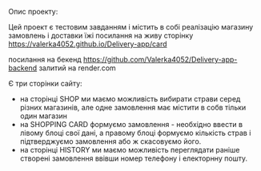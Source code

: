 Опис проекту:


Цей проект є тестовим завданням і містить в собі реалізацію магазину замовлень і доставки їжі
посилання на живу сторінку https://valerka4052.github.io/Delivery-app/card


посилання на бекенд https://github.com/Valerka4052/Delivery-app-backend залитий на render.com


Є три сторінки сайту:
- на сторінці SHOP ми маємо можливість вибирати страви серед різних магазинів, але одне замовлення має містити в собв тільки один магазин
- на SHOPPING CARD формуємо замовлення - необхідно ввести в лівому блоці свої дані, а правому блоці формуємо кількість страв і підтверджуємо замовлення або ж скасовуємо його.
- на сторінці HISTORY ми маємо можливість переглядати раніше створені замовлення ввівши номер телефону і електорнну пошту.

